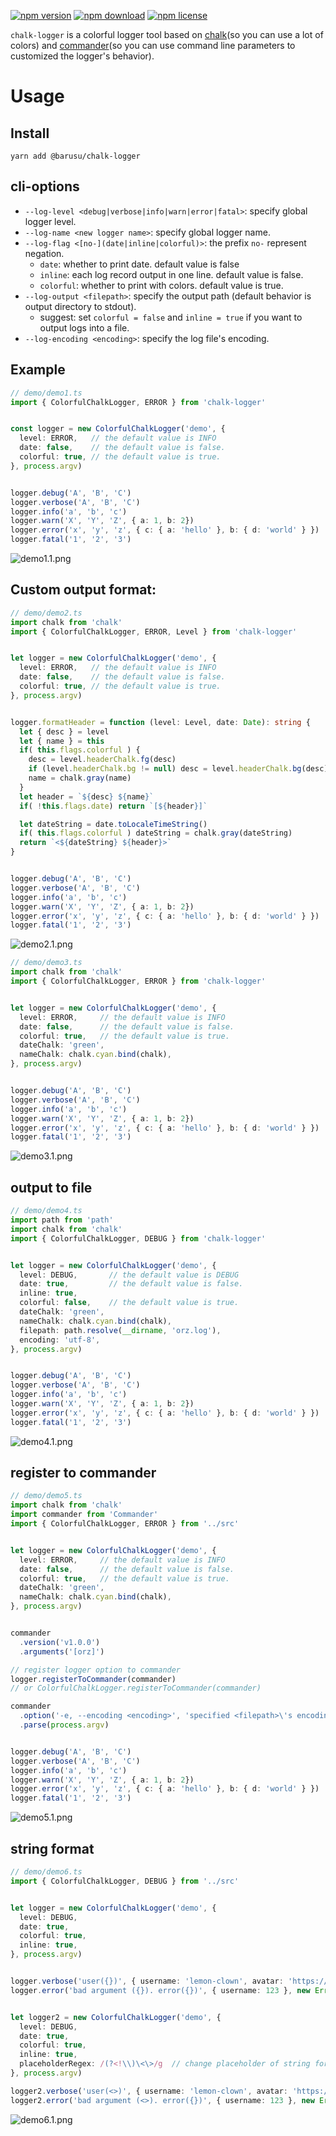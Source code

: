 [![npm version](https://img.shields.io/npm/v/@barusu/chalk-logger.svg)](https://www.npmjs.com/package/@barusu/chalk-logger)
[![npm download](https://img.shields.io/npm/dm/@barusu/chalk-logger.svg)](https://www.npmjs.com/package/@barusu/chalk-logger)
[![npm license](https://img.shields.io/npm/l/@barusu/chalk-logger.svg)](https://www.npmjs.com/package/@barusu/chalk-logger)

`chalk-logger` is a colorful logger tool based on [chalk](https://github.com/chalk/chalk)(so you can use a lot of colors) and [commander](https://github.com/tj/commander.js)(so you can use command line parameters to customized the logger's behavior).


# Usage

## Install
  ```shell
  yarn add @barusu/chalk-logger
  ```

## cli-options
  * `--log-level <debug|verbose|info|warn|error|fatal>`: specify global logger level.
  * `--log-name <new logger name>`: specify global logger name.
  * `--log-flag <[no-](date|inline|colorful)>`: the prefix `no-` represent negation.
    - `date`: whether to print date. default value is false
    - `inline`: each log record output in one line. default value is false.
    - `colorful`: whether to print with colors. default value is true.
  * `--log-output <filepath>`: specify the output path (default behavior is output directory to stdout).
    - suggest: set `colorful = false` and `inline = true` if you want to output logs into a file.
  * `--log-encoding <encoding>`: specify the log file's encoding.


## Example
```typescript
// demo/demo1.ts
import { ColorfulChalkLogger, ERROR } from 'chalk-logger'


const logger = new ColorfulChalkLogger('demo', {
  level: ERROR,   // the default value is INFO
  date: false,    // the default value is false.
  colorful: true, // the default value is true.
}, process.argv)


logger.debug('A', 'B', 'C')
logger.verbose('A', 'B', 'C')
logger.info('a', 'b', 'c')
logger.warn('X', 'Y', 'Z', { a: 1, b: 2})
logger.error('x', 'y', 'z', { c: { a: 'hello' }, b: { d: 'world' } })
logger.fatal('1', '2', '3')
```
![demo1.1.png](https://raw.githubusercontent.com/lemon-clown/barusu/master/packages/chalk-logger/screenshots/demo1.1.png)

## Custom output format:
```typescript
// demo/demo2.ts
import chalk from 'chalk'
import { ColorfulChalkLogger, ERROR, Level } from 'chalk-logger'


let logger = new ColorfulChalkLogger('demo', {
  level: ERROR,   // the default value is INFO
  date: false,    // the default value is false.
  colorful: true, // the default value is true.
}, process.argv)


logger.formatHeader = function (level: Level, date: Date): string {
  let { desc } = level
  let { name } = this
  if( this.flags.colorful ) {
    desc = level.headerChalk.fg(desc)
    if (level.headerChalk.bg != null) desc = level.headerChalk.bg(desc)
    name = chalk.gray(name)
  }
  let header = `${desc} ${name}`
  if( !this.flags.date) return `[${header}]`

  let dateString = date.toLocaleTimeString()
  if( this.flags.colorful ) dateString = chalk.gray(dateString)
  return `<${dateString} ${header}>`
}


logger.debug('A', 'B', 'C')
logger.verbose('A', 'B', 'C')
logger.info('a', 'b', 'c')
logger.warn('X', 'Y', 'Z', { a: 1, b: 2})
logger.error('x', 'y', 'z', { c: { a: 'hello' }, b: { d: 'world' } })
logger.fatal('1', '2', '3')
```
![demo2.1.png](https://raw.githubusercontent.com/lemon-clown/barusu/master/packages/chalk-logger/screenshots/demo2.1.png)

```typescript
// demo/demo3.ts
import chalk from 'chalk'
import { ColorfulChalkLogger, ERROR } from 'chalk-logger'


let logger = new ColorfulChalkLogger('demo', {
  level: ERROR,     // the default value is INFO
  date: false,      // the default value is false.
  colorful: true,   // the default value is true.
  dateChalk: 'green',
  nameChalk: chalk.cyan.bind(chalk),
}, process.argv)


logger.debug('A', 'B', 'C')
logger.verbose('A', 'B', 'C')
logger.info('a', 'b', 'c')
logger.warn('X', 'Y', 'Z', { a: 1, b: 2})
logger.error('x', 'y', 'z', { c: { a: 'hello' }, b: { d: 'world' } })
logger.fatal('1', '2', '3')
```
![demo3.1.png](https://raw.githubusercontent.com/lemon-clown/barusu/master/packages/chalk-logger/screenshots/demo3.1.png)

## output to file
```typescript
// demo/demo4.ts
import path from 'path'
import chalk from 'chalk'
import { ColorfulChalkLogger, DEBUG } from 'chalk-logger'


let logger = new ColorfulChalkLogger('demo', {
  level: DEBUG,       // the default value is DEBUG
  date: true,         // the default value is false.
  inline: true,
  colorful: false,    // the default value is true.
  dateChalk: 'green',
  nameChalk: chalk.cyan.bind(chalk),
  filepath: path.resolve(__dirname, 'orz.log'),
  encoding: 'utf-8',
}, process.argv)


logger.debug('A', 'B', 'C')
logger.verbose('A', 'B', 'C')
logger.info('a', 'b', 'c')
logger.warn('X', 'Y', 'Z', { a: 1, b: 2})
logger.error('x', 'y', 'z', { c: { a: 'hello' }, b: { d: 'world' } })
logger.fatal('1', '2', '3')
```
![demo4.1.png](https://raw.githubusercontent.com/lemon-clown/barusu/master/packages/chalk-logger/screenshots/demo4.1.png)


## register to commander
```typescript
// demo/demo5.ts
import chalk from 'chalk'
import commander from 'Commander'
import { ColorfulChalkLogger, ERROR } from '../src'


let logger = new ColorfulChalkLogger('demo', {
  level: ERROR,     // the default value is INFO
  date: false,      // the default value is false.
  colorful: true,   // the default value is true.
  dateChalk: 'green',
  nameChalk: chalk.cyan.bind(chalk),
}, process.argv)


commander
  .version('v1.0.0')
  .arguments('[orz]')

// register logger option to commander
logger.registerToCommander(commander)
// or ColorfulChalkLogger.registerToCommander(commander)

commander
  .option('-e, --encoding <encoding>', 'specified <filepath>\'s encoding')
  .parse(process.argv)


logger.debug('A', 'B', 'C')
logger.verbose('A', 'B', 'C')
logger.info('a', 'b', 'c')
logger.warn('X', 'Y', 'Z', { a: 1, b: 2})
logger.error('x', 'y', 'z', { c: { a: 'hello' }, b: { d: 'world' } })
logger.fatal('1', '2', '3')
```
![demo5.1.png](https://raw.githubusercontent.com/lemon-clown/barusu/master/packages/chalk-logger/screenshots/demo5.1.png)


## string format
```typescript
// demo/demo6.ts
import { ColorfulChalkLogger, DEBUG } from '../src'


let logger = new ColorfulChalkLogger('demo', {
  level: DEBUG,
  date: true,
  colorful: true,
  inline: true,
}, process.argv)


logger.verbose('user({})', { username: 'lemon-clown', avatar: 'https://avatars0.githubusercontent.com/u/42513619?s=400&u=d878f4532bb5749979e18f3696b8985b90e9f78b&v=4' })
logger.error('bad argument ({}). error({})', { username: 123 }, new Error('username is invalid'))


let logger2 = new ColorfulChalkLogger('demo', {
  level: DEBUG,
  date: true,
  colorful: true,
  inline: true,
  placeholderRegex: /(?<!\\)\<\>/g  // change placeholder of string format
}, process.argv)

logger2.verbose('user(<>)', { username: 'lemon-clown', avatar: 'https://avatars0.githubusercontent.com/u/42513619?s=400&u=d878f4532bb5749979e18f3696b8985b90e9f78b&v=4' })
logger2.error('bad argument (<>). error({})', { username: 123 }, new Error('username is invalid'))
```
![demo6.1.png](https://raw.githubusercontent.com/lemon-clown/barusu/master/packages/chalk-logger/screenshots/demo6.1.png)

